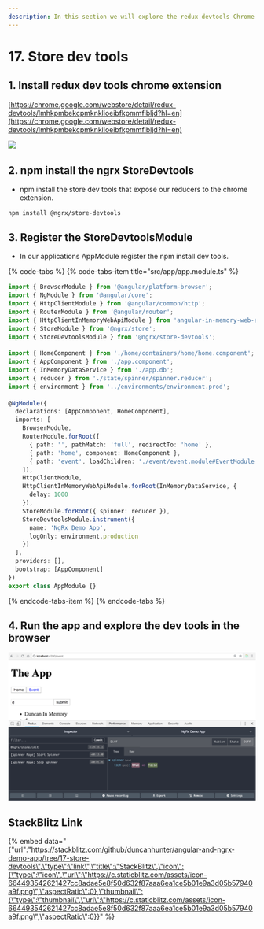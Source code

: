 ```yaml
---
description: In this section we will explore the redux devtools Chrome browser extension.
---
```


# 17. Store dev tools

## 1. Install redux dev tools chrome extension

​[https://chrome.google.com/webstore/detail/redux-devtools/lmhkpmbekcpmknklioeibfkpmmfibljd?hl=en](https://chrome.google.com/webstore/detail/redux-devtools/lmhkpmbekcpmknklioeibfkpmmfibljd?hl=en)​

![](https://blobscdn.gitbook.com/v0/b/gitbook-28427.appspot.com/o/assets%2F-LBrKUK581lwLgG0REVS%2F-LBrWXz_gT2F_dhtsHjY%2F-LBrWZGbEsvKZH3Tzwjq%2Fredux-dev-tools.png?generation=1525644940724530&alt=media)

## 2. npm install the ngrx StoreDevtools

* npm install the store dev tools that expose our reducers to the chrome extension.

```text
npm install @ngrx/store-devtools
```

## 3. Register the StoreDevtoolsModule

* In our applications AppModule register the npm install dev tools.

{% code-tabs %}
{% code-tabs-item title="src/app/app.module.ts" %}
```typescript
import { BrowserModule } from '@angular/platform-browser';
import { NgModule } from '@angular/core';
import { HttpClientModule } from '@angular/common/http';
import { RouterModule } from '@angular/router';
import { HttpClientInMemoryWebApiModule } from 'angular-in-memory-web-api';
import { StoreModule } from '@ngrx/store';
import { StoreDevtoolsModule } from '@ngrx/store-devtools';

import { HomeComponent } from './home/containers/home/home.component';
import { AppComponent } from './app.component';
import { InMemoryDataService } from './app.db';
import { reducer } from './state/spinner/spinner.reducer';
import { environment } from '../environments/environment.prod';

@NgModule({
  declarations: [AppComponent, HomeComponent],
  imports: [
    BrowserModule,
    RouterModule.forRoot([
      { path: '', pathMatch: 'full', redirectTo: 'home' },
      { path: 'home', component: HomeComponent },
      { path: 'event', loadChildren: './event/event.module#EventModule' }
    ]),
    HttpClientModule,
    HttpClientInMemoryWebApiModule.forRoot(InMemoryDataService, {
      delay: 1000
    }),
    StoreModule.forRoot({ spinner: reducer }),
    StoreDevtoolsModule.instrument({
      name: 'NgRx Demo App',
      logOnly: environment.production
    })
  ],
  providers: [],
  bootstrap: [AppComponent]
})
export class AppModule {}

```
{% endcode-tabs-item %}
{% endcode-tabs %}

## 4. Run the app and explore the dev tools in the browser

![App running the store devtools](.gitbook/assets/image%20%286%29.png)

## StackBlitz Link

{% embed data="{\"url\":\"https://stackblitz.com/github/duncanhunter/angular-and-ngrx-demo-app/tree/17-store-devtools\",\"type\":\"link\",\"title\":\"StackBlitz\",\"icon\":{\"type\":\"icon\",\"url\":\"https://c.staticblitz.com/assets/icon-664493542621427cc8adae5e8f50d632f87aaa6ea1ce5b01e9a3d05b57940a9f.png\",\"aspectRatio\":0},\"thumbnail\":{\"type\":\"thumbnail\",\"url\":\"https://c.staticblitz.com/assets/icon-664493542621427cc8adae5e8f50d632f87aaa6ea1ce5b01e9a3d05b57940a9f.png\",\"aspectRatio\":0}}" %}

